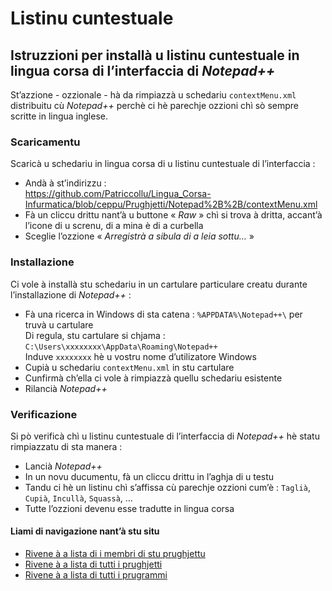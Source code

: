 # Listinu cuntestuale

## Istruzzioni per installà u listinu cuntestuale in lingua corsa di l’interfaccia di _Notepad++_

St’azzione - ozzionale - hà da rimpiazzà u schedariu `contextMenu.xml` distribuitu cù _Notepad++_ perchè ci hè parechje ozzioni chì sò sempre scritte in lingua inglese.

### Scaricamentu

Scaricà u schedariu in lingua corsa di u listinu cuntestuale di l’interfaccia :
- Andà à st’indirizzu :  
https://github.com/Patriccollu/Lingua_Corsa-Infurmatica/blob/ceppu/Prughjetti/Notepad%2B%2B/contextMenu.xml
- Fà un cliccu drittu nant’à u buttone « _Raw_ » chì si trova à dritta, accant’à l’icone di u screnu, di a mina è di a curbella
- Sceglie l’ozzione « _Arregistrà a sibula di a leia sottu…_ »

### Installazione

Ci vole à installà stu schedariu in un cartulare particulare creatu durante l’installazione di _Notepad++_ :
- Fà una ricerca in Windows di sta catena : `%APPDATA%\Notepad++\` per truvà u cartulare  
  Di regula, stu cartulare si chjama : `C:\Users\xxxxxxxx\AppData\Roaming\Notepad++`  
  Induve `xxxxxxxx` hè u vostru nome d’utilizatore Windows
- Cupià u schedariu `contextMenu.xml` in stu cartulare
- Cunfirmà ch’ella ci vole à rimpiazzà quellu schedariu esistente
- Rilancià _Notepad++_

### Verificazione

Si pò verificà chì u listinu cuntestuale di l’interfaccia di _Notepad++_ hè statu rimpiazzatu di sta manera :
- Lancià _Notepad++_
- In un novu ducumentu, fà un cliccu drittu in l’aghja di u testu
- Tandu ci hè un listinu chì s’affissa cù parechje ozzioni cum’è : `Taglià`, `Cupià`, `Incullà`, `Squassà`, …
- Tutte l’ozzioni devenu esse tradutte in lingua corsa

#### Liami di navigazione nant’à stu situ
- [Rivene à a lista di i membri di stu prughjettu](./)
- [Rivene à a lista di tutti i prughjetti](../)
- [Rivene à a lista di tutti i prugrammi](../../../../#readme)
